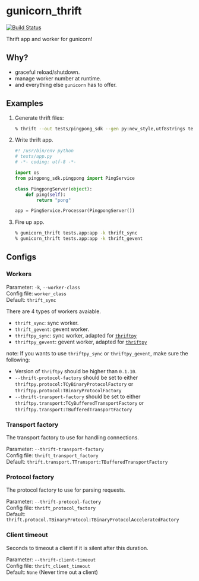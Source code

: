 gunicorn_thrift
===============

[![Build Status](https://travis-ci.org/eleme/gunicorn_thrift.svg?branch=master)](https://travis-ci.org/eleme/gunicorn_thrift)

Thrift app and worker for gunicorn!

## Why?

* graceful reload/shutdown.
* manage worker number at runtime.
* and everything else `gunicorn` has to offer.

## Examples

1. Generate thrift files:
    ```bash
    % thrift --out tests/pingpong_sdk --gen py:new_style,utf8strings tests/pingpong.thrift
    ```

2. Write thrift app.

    ```python
    #! /usr/bin/env python
    # tests/app.py
    # -*- coding: utf-8 -*-
    
    import os
    from pingpong_sdk.pingpong import PingService
    
    class PingpongServer(object):
        def ping(self):
            return "pong"
    
    app = PingService.Processor(PingpongServer())
    ```

3. Fire up app.
    ```bash
    % gunicorn_thrift tests.app:app -k thrift_sync
    % gunicorn_thrift tests.app:app -k thrift_gevent
    ```

## Configs

### Workers

Parameter: `-k`, `--worker-class`  
Config file: `worker_class`  
Default: `thrift_sync`

There are 4 types of workers avaiable.

* `thrift_sync`: sync worker.
* `thrift_gevent`: gevent worker.
* `thriftpy_sync`: sync worker, adapted for [`thriftpy`](https://github.com/eleme/thriftpy)
* `thriftpy_gevent`: gevent worker, adapted for [`thriftpy`](https://github.com/eleme/thriftpy)

note: If you wants to use `thriftpy_sync` or `thriftpy_gevent`, make sure the following:

* Version of `thriftpy` should be higher than `0.1.10`.
* `--thrift-protocol-factory` should be set to either `thriftpy.protocol:TCyBinaryProtocolFactory` or `thriftpy.protocol:TBinaryProtocolFactory`
* `--thrift-transport-factory` should be set to either `thriftpy.transport:TCyBufferedTransportFactory` or `thriftpy.transport:TBufferedTransportFactory`


### Transport factory

The transport factory to use for handling connections.

Parameter: `--thrift-transport-factory`  
Config file: `thrift_transport_factory`  
Default: `thrift.transport.TTransport:TBufferedTransportFactory`


### Protocol factory

The protocol factory to use for parsing requests.

Parameter: `--thrift-protocol-factory`  
Config file: `thrift_protocol_factory`  
Default: `thrift.protocol.TBinaryProtocol:TBinaryProtocolAcceleratedFactory`

### Client timeout

Seconds to timeout a client if it is silent after this duration.

Parameter: `--thrift-client-timeout`  
Config file: `thrift_client_timeout`  
Default: `None` (Never time out a client)
